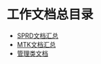# 工作文档总目录

- [SPRD文档汇总](sprd_work/index.md)
- [MTK文档汇总](mtk_work/index.md)
- [管理类文档](./管理流程文档/index.md)